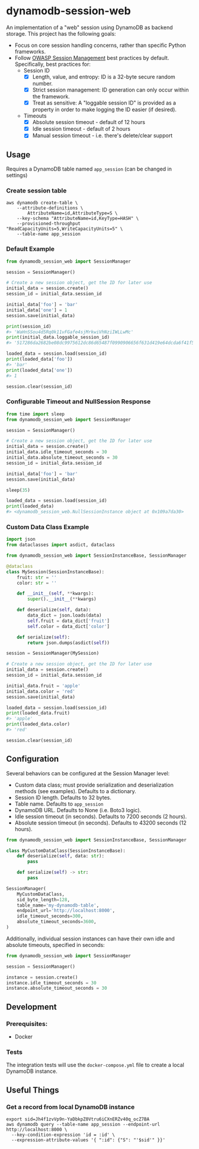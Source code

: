 # dynamodb-session-web

An implementation of a "web" session using DynamoDB as backend storage. This project has the following goals:
* Focus on core session handling concerns, rather than specific Python frameworks.
* Follow [OWASP Session Management](https://cheatsheetseries.owasp.org/cheatsheets/Session_Management_Cheat_Sheet.html) 
best practices by default. Specifically, best practices for:
  * Session ID
    - [X] Length, value, and entropy: ID is a 32-byte secure random number. 
    - [X] Strict session management: ID generation can only occur within the framework.
    - [X] Treat as sensitive: A "loggable session ID" is provided as a property in order to make logging the ID easier (if desired).
  * Timeouts
    - [X] Absolute session timeout - default of 12 hours
    - [X] Idle session timeout - default of 2 hours
    - [X] Manual session timeout - i.e. there's delete/clear support

## Usage

Requires a DynamoDB table named `app_session` (can be changed in settings)

### Create session table

```shell
aws dynamodb create-table \
    --attribute-definitions \
        AttributeName=id,AttributeType=S \
    --key-schema "AttributeName=id,KeyType=HASH" \
    --provisioned-throughput "ReadCapacityUnits=5,WriteCapacityUnits=5" \
    --table-name app_session 
```

### Default Example
```python
from dynamodb_session_web import SessionManager

session = SessionManager()

# Create a new session object, get the ID for later use
initial_data = session.create()
session_id = initial_data.session_id

initial_data['foo'] = 'bar'
initial_data['one'] = 1
session.save(initial_data)

print(session_id)
#> 'WaHnSSou4d5Rq0k11vFGafe4sjMrkwiVhNziIWLLwMc'
print(initial_data.loggable_session_id)
#> '517286da2682be08dc9975612dc86d65487f0990906656f631d419e64dcda6f41f5e0529c290663be315524a0b35777645e0e827d2e982a048b5e2b4bba4e02b'

loaded_data = session.load(session_id)
print(loaded_data['foo'])
#> 'bar'
print(loaded_data['one'])
#> 1

session.clear(session_id)
```

### Configurable Timeout and NullSession Response
```python
from time import sleep
from dynamodb_session_web import SessionManager

session = SessionManager()

# Create a new session object, get the ID for later use
initial_data = session.create()
initial_data.idle_timeout_seconds = 30
initial_data.absolute_timeout_seconds = 30
session_id = initial_data.session_id

initial_data['foo'] = 'bar'
session.save(initial_data)

sleep(35)

loaded_data = session.load(session_id)
print(loaded_data)
#> <dynamodb_session_web.NullSessionInstance object at 0x109a7da30>
```


### Custom Data Class Example
```python
import json
from dataclasses import asdict, dataclass

from dynamodb_session_web import SessionInstanceBase, SessionManager

@dataclass
class MySession(SessionInstanceBase):
    fruit: str = ''
    color: str = ''

    def __init__(self, **kwargs):
        super().__init__(**kwargs)

    def deserialize(self, data):
        data_dict = json.loads(data)
        self.fruit = data_dict['fruit']
        self.color = data_dict['color']

    def serialize(self):
        return json.dumps(asdict(self))

session = SessionManager(MySession)

# Create a new session object, get the ID for later use
initial_data = session.create()
session_id = initial_data.session_id

initial_data.fruit = 'apple'
initial_data.color = 'red'
session.save(initial_data)

loaded_data = session.load(session_id)
print(loaded_data.fruit)
#> 'apple'
print(loaded_data.color)
#> 'red'

session.clear(session_id)
```

## Configuration

Several behaviors can be configured at the Session Manager level:
* Custom data class; must provide serialization and deserialization methods (see examples). Defaults to a dictionary.
* Session ID length. Defaults to 32 bytes.
* Table name. Defaults to `app_session`
* DynamoDB URL. Defaults to None (i.e. Boto3 logic).
* Idle session timeout (in seconds). Defaults to 7200 seconds (2 hours).
* Absolute session timeout (in seconds). Defaults to 43200 seconds (12 hours).

```python
from dynamodb_session_web import SessionInstanceBase, SessionManager

class MyCustomDataClass(SessionInstanceBase):
    def deserialize(self, data: str):
        pass

    def serialize(self) -> str:
        pass

SessionManager(
    MyCustomDataClass,
    sid_byte_length=128,
    table_name='my-dynamodb-table',
    endpoint_url='http://localhost:8000',
    idle_timeout_seconds=300,
    absolute_timeout_seconds=3600,
)
```

Additionally, individual session instances can have their own idle and absolute timeouts, specified in seconds:

```python
from dynamodb_session_web import SessionManager

session = SessionManager()

instance = session.create()
instance.idle_timeout_seconds = 30
instance.absolute_timeout_seconds = 30
```

## Development

### Prerequisites:

* Docker

### Tests

The integration tests will use the `docker-compose.yml` file to create a local DynamoDB instance.

## Useful Things

### Get a record from local DynamoDB instance

```shell
export sid=Jh4f1zvVp9n-YaDbkpZ0Vtru6iCXnERZv40q_ocZ7BA
aws dynamodb query --table-name app_session --endpoint-url http://localhost:8000 \
  --key-condition-expression 'id = :id' \
  --expression-attribute-values '{ ":id": {"S": "'$sid'" }}'
```
